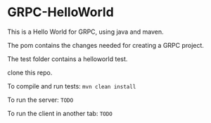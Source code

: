 # GRPC-HelloWorld

This is a Hello World for GRPC, using java and maven. 

The pom contains the changes needed for creating a GRPC project. 

The test folder contains a helloworld test. 

clone this repo. 

To compile and run tests: 
```mvn clean install```

To run the server: 
```TODO```

To run the client in another tab: 
```TODO```


